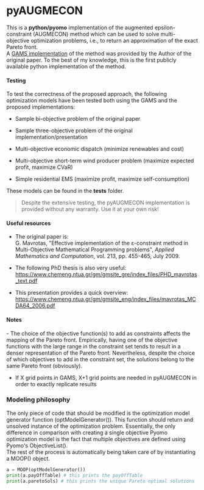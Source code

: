 # pyAUGMECON
This is a <b>python/pyomo</b> implementation of the augmented epsilon-constraint (AUGMECON) method which can be used to solve multi-objective optimization problems, i.e., to return an approximation of the exact Pareto front. <br>
A [GAMS implementation](https://www.gams.com/latest/gamslib_ml/libhtml/gamslib_epscm.html) of the method was provided by the Author of the original paper. To the best of my knowledge, this is the first publicly available python implementation of the method.

<h4>Testing</h4> 
To test the correctness of the proposed approach, the following optimization models have been tested both using the GAMS and the proposed implementations: <br>

- Sample bi-objective problem of the original paper

- Sample three-objective problem of the original implementation/presentation

- Multi-objective economic dispatch (minimize renewables and cost)

- Multi-objective short-term wind producer problem (maximize expected profit, maximize CVaR)

- Simple residential EMS (maximize profit, maximize self-consumption)

These models can be found in the <b>tests</b> folder.

> Despite the extensive testing, the pyAUGMECON implementation is provided without any warranty. Use it at your own risk!

<h4>Useful resources</h4>

- The original paper is: <br>
G. Mavrotas, "Effective implementation of the ε-constraint method in Multi-Objective Mathematical Programming problems", <i>Applied Mathematics and Computation</i>, vol. 213, pp. 455-465, July 2009.

- The following PhD thesis is also very useful: <br>
https://www.chemeng.ntua.gr/gm/gmsite_gre/index_files/PHD_mavrotas_text.pdf <br>

- This presentation provides a quick overview: <br>
https://www.chemeng.ntua.gr/gm/gmsite_eng/index_files/mavrotas_MCDA64_2006.pdf

<h4>Notes</h4>
- The choice of the objective function(s) to add as constraints affects the mapping of the Pareto front. Empirically, having one of the objective functions with the large range in the constraint set tends to result in a denser representation of the Pareto front. Nevertheless, despite the choice of which objectives to add in the constraint set, the solutions belong to the same Pareto front (obviously).

- If X grid points in GAMS, X+1 grid points are needed in pyAUGMECON in order to exactly replicate results

<h3>Modeling philosophy</h3>
The only piece of code that should be modified is the optimization model generator function (optModelGenerator()). This function should return and unsolved instance of the optimization problem. Essentially, the only difference in comparison with creating a single objective Pyomo optimization model is the fact that multiple objectives are defined using Pyomo's ObjectiveList().<br>
The rest of the process is automatically being taken care of by instantiating a MOOP() object. 

```python
a = MOOP(optModelGenerator())
print(a.payOffTable) # this prints the payOffTable
print(a.paretoSols) # this prints the unique Pareto optimal solutions
```

